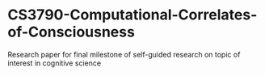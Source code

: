 # CS3790-Computational-Correlates-of-Consciousness
Research paper for final milestone of self-guided research on topic of interest in cognitive science
